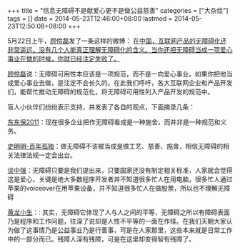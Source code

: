 +++
title = "信息无障碍不是献爱心更不是做公益慈善"
categories = ["大杂烩"]
tags = []
date = 2014-05-23T12:46:00+08:00
lastmod = 2014-05-23T12:50:08+08:00
+++



5月22日上午，[顾伶磊][]发了一条这样的微博：
[在中国，互联网产品的无障碍化还非常遥远，没有几个人能真正理解无障碍化的含义。当你还把无障碍当成一项爱心事业在做的时候，你就已经注定失败了。](http://weibo.com/1288017732/B5rBqrH7r)

[顾伶磊][]说：无障碍可用性本应该是一项规范，而不是一向爱心事业。如果你把他当成爱心事业去做，是注定不会长久的。在此我们呼吁，各大互联网企业和产品开发们，能帮忙推动无障碍的规范化，将无障碍可用性列入产品开发的规范中。

盲人小伙伴们纷纷表示支持，并发表了各自的观点，下面摘录几条：

[东东保2011][]：现在很多企业把作无障碍看成是一种施舍，而并非是一种规范和义务。

[史明明-百年孤独][]：做无障碍不该被当成是做工艺、慈善、施舍，相信无障碍的相关法律法规一定会出台。

[谈中强][]：无障碍只要是我们提出来，只要国家还没有制定相关标准，人家就会觉得这是爱心，关键是绝大多数程序开发者并不知道很多忙人在用电脑，很多忙人通过苹果的voiceover在用苹果设备，并不知道很多忙人在做股票，所以也不理解无障碍

[黄龙小生][]：: 其实，无障碍它体现了人与人之间的平等，无障碍之所以有障碍表面乃是程序和工作问题，往深了说却是人性不平等的一面在作怪。在我们天朝大家认为做了这事情乃是公益事业乃是行善事，可是在人家那里，这些本来就是日常工作中的一部分而已。残障人深有残障，可是在这里却变得智有残障了。


[顾伶磊]: http://weibo.com/n/%E9%A1%BE%E4%BC%B6%E7%A3%8A
[东东保2011]: http://weibo.com/ddb2011
[史明明-百年孤独]: http://weibo.com/2181551535
[谈中强]: http://weibo.com/tzq42980898
[黄龙小生]: http://weibo.com/n/%E9%BB%84%E9%BE%99%E5%B0%8F%E7%94%9F
